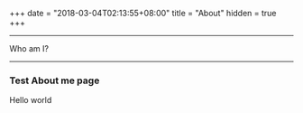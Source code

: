 +++
date = "2018-03-04T02:13:55+08:00"
title = "About"
hidden = true
+++

***
Who am I?
***

### Test About me page

Hello world

